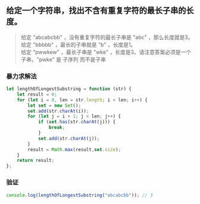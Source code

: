 
## 给定一个字符串，找出不含有重复字符的最长子串的长度。
> 给定 "abcabcbb" ，没有重复字符的最长子串是 "abc" ，那么长度就是3。   
> 给定 "bbbbb" ，最长的子串就是 "b" ，长度是1。    
> 给定 "pwwkew" ，最长子串是 "wke" ，长度是3。请注意答案必须是一个子串，"pwke" 是 子序列  而不是子串

### 暴力求解法
```javascript 1.8
let lengthOfLongestSubstring = function (str) {
    let result = 0;
    for (let i = 0, len = str.length; i < len; i++) {
        let set = new Set();
        set.add(str.charAt(i));
        for (let j = i + 1; j < len; j++) {
            if (set.has(str.charAt(j))) {
                break;
            }
            set.add(str.charAt(j));
        }
        result = Math.max(result,set.size);
    }
    return result;
};
```

### 验证
```javascript 1.8
console.log(lengthOfLongestSubstring("abcabcbb")); // 3
```